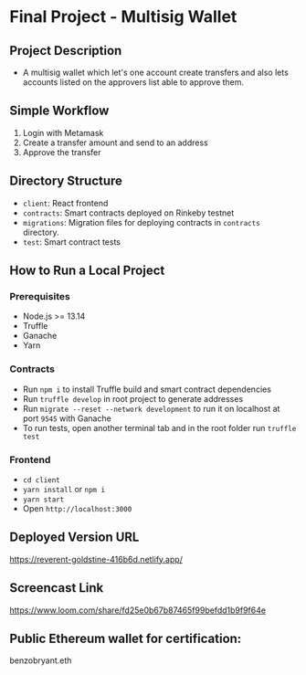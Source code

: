 # Final Project - Multisig Wallet

## Project Description
- A multisig wallet which let's one account create transfers and also lets accounts listed on the approvers list able to approve them.

## Simple Workflow
1. Login with Metamask
2. Create a transfer amount and send to an address
3. Approve the transfer

## Directory Structure
- `client`: React frontend
- `contracts`: Smart contracts deployed on Rinkeby testnet
- `migrations`: Migration files for deploying contracts in `contracts` directory.
- `test`: Smart contract tests

## How to Run a Local Project
### Prerequisites
- Node.js >= 13.14
- Truffle
- Ganache
- Yarn

### Contracts
- Run `npm i` to install Truffle build and smart contract dependencies
- Run `truffle develop` in root project to generate addresses
- Run `migrate --reset --network development` to run it on localhost at port `9545` with Ganache
- To run tests, open another terminal tab and in the root folder run `truffle test`

### Frontend
- `cd client`
- `yarn install` or `npm i`
- `yarn start`
- Open `http://localhost:3000`

## Deployed Version URL
https://reverent-goldstine-416b6d.netlify.app/

## Screencast Link
https://www.loom.com/share/fd25e0b67b87465f99befdd1b9f9f64e

## Public Ethereum wallet for certification:
benzobryant.eth
